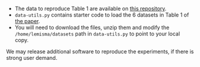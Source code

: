 - The data to reproduce Table 1 are available on [this repository](https://drive.google.com/open?id=1quiURu7w0nU3Pxcc448xRgfeI80okLsS). 
- `data-utils.py` contains starter code to load the 6 datasets in Table 1 of [the paper](https://arxiv.org/abs/1907.12207).
- You will need to download the files, unzip them and modify the `/home/lemisma/datasets` path in `data-utils.py` to point to your local copy.

We may release additional software to reproduce the experiments, if there is strong user demand.
